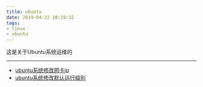 ```yaml
---
title: ubuntu
date: 2019-04-22 18:19:32
tags:
- linux
- ubuntu
---
```


这是关于Ubuntu系统运维的

---

* [ubuntu系统修改网卡ip](/2019/04/22/change-ip-on-ubuntu/)
* [ubuntu系统修改默认运行级别](/2019/04/29/ubuntu-change-runlevel/)
